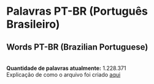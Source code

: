 ﻿# Palavras PT-BR (Português Brasileiro)
## Words PT-BR (Brazilian Portuguese)

<br>**Quantidade de palavras atualmente:** 1.228.371<br>
Explicação de como o arquivo foi criado [aqui](https://github.com/AlfredoFilho/Palavras_PT-BR/issues/1#issuecomment-1127885029)